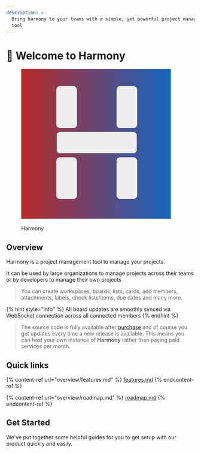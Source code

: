 ```yaml
---
description: >-
  Bring harmony to your teams with a simple, yet powerful project management
  tool
---
```


# 👋 Welcome to Harmony

<figure><img src=".gitbook/assets/harmony-logo.jpg" alt=""><figcaption><p>Harmony</p></figcaption></figure>

## Overview

Harmony is a project management tool to manage your projects.

It can be used by large organizations to manage projects across their teams or by developers to manage their own projects&#x20;

> You can create workspaces, boards, lists, cards, add members, attachments, labels, check lists/items, due dates and many more.

{% hint style="info" %}
All board updates are smoothly synced via WebSocket connection across all connected members
{% endhint %}

> The source code is fully available after [purchase](overview/buy-online.md) and of course you get updates every time a new release is available. This means you can host your own instance of **Harmony** rather than paying paid services per month.

## Quick links

{% content-ref url="overview/features.md" %}
[features.md](overview/features.md)
{% endcontent-ref %}

{% content-ref url="overview/roadmap.md" %}
[roadmap.md](overview/roadmap.md)
{% endcontent-ref %}

## Get Started

We've put together some helpful guides for you to get setup with our product quickly and easily.
